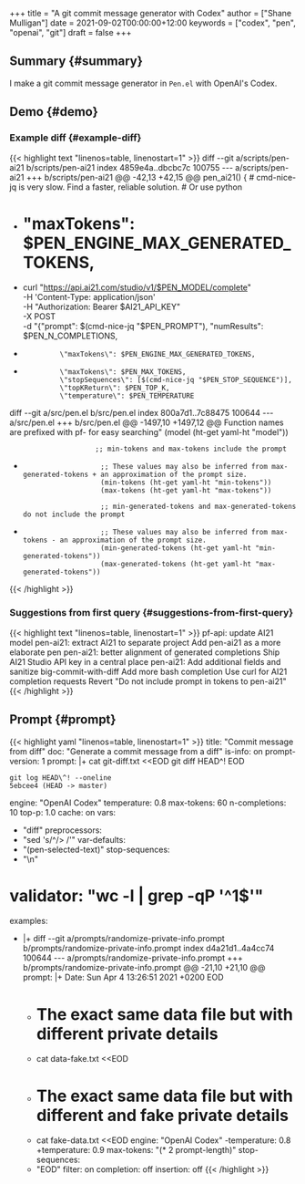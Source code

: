 +++
title = "A git commit message generator with Codex"
author = ["Shane Mulligan"]
date = 2021-09-02T00:00:00+12:00
keywords = ["codex", "pen", "openai", "git"]
draft = false
+++

## Summary {#summary}

I make a git commit message generator in
`Pen.el` with OpenAI's Codex.


## Demo {#demo}

<!-- Play on asciinema.com -->
<!-- <a title="asciinema recording" href="https://asciinema.org/a/az2uRwBuuS3PyF0mLRBTYCckm" target="_blank"><img alt="asciinema recording" src="https://asciinema.org/a/az2uRwBuuS3PyF0mLRBTYCckm.svg" /></a> -->
<!-- Play on the blog -->
<script src="https://asciinema.org/a/az2uRwBuuS3PyF0mLRBTYCckm.js" id="asciicast-az2uRwBuuS3PyF0mLRBTYCckm" async></script>


### Example diff {#example-diff}

<a id="code-snippet--diff"></a>
{{< highlight text "linenos=table, linenostart=1" >}}
diff --git a/scripts/pen-ai21 b/scripts/pen-ai21
index 4859e4a..dbcbc7c 100755
--- a/scripts/pen-ai21
+++ b/scripts/pen-ai21
@@ -42,13 +42,15 @@ pen_ai21() {
     # cmd-nice-jq is very slow. Find a faster, reliable solution.
     # Or use python

+    # \"maxTokens\": $PEN_ENGINE_MAX_GENERATED_TOKENS,
+
     curl "https://api.ai21.com/studio/v1/$PEN_MODEL/complete" \
          -H 'Content-Type: application/json' \
          -H "Authorization: Bearer $AI21_API_KEY" \
          -X POST \
          -d "{\"prompt\": $(cmd-nice-jq "$PEN_PROMPT"),
               \"numResults\": $PEN_N_COMPLETIONS,
-              \"maxTokens\": $PEN_ENGINE_MAX_GENERATED_TOKENS,
+              \"maxTokens\": $PEN_MAX_TOKENS,
               \"stopSequences\": [$(cmd-nice-jq "$PEN_STOP_SEQUENCE")],
               \"topKReturn\": $PEN_TOP_K,
               \"temperature\": $PEN_TEMPERATURE
diff --git a/src/pen.el b/src/pen.el
index 800a7d1..7c88475 100644
--- a/src/pen.el
+++ b/src/pen.el
@@ -1497,10 +1497,12 @@ Function names are prefixed with pf- for easy searching"
                         (model (ht-get yaml-ht "model"))

                         ;; min-tokens and max-tokens include the prompt
+                        ;; These values may also be inferred from max-generated-tokens + an approximation of the prompt size.
                         (min-tokens (ht-get yaml-ht "min-tokens"))
                         (max-tokens (ht-get yaml-ht "max-tokens"))

                         ;; min-generated-tokens and max-generated-tokens do not include the prompt
+                        ;; These values may also be inferred from max-tokens - an approximation of the prompt size.
                         (min-generated-tokens (ht-get yaml-ht "min-generated-tokens"))
                         (max-generated-tokens (ht-get yaml-ht "max-generated-tokens"))
{{< /highlight >}}


### Suggestions from first query {#suggestions-from-first-query}

{{< highlight text "linenos=table, linenostart=1" >}}
pf-api: update AI21 model
pen-ai21: extract AI21 to separate project
Add pen-ai21 as a more elaborate pen
pen-ai21: better alignment of generated completions
Ship AI21 Studio API key in a central place
pen-ai21: Add additional fields and sanitize
big-commit-with-diff
Add more bash completion
Use curl for AI21 completion requests
Revert "Do not include prompt in tokens to pen-ai21"
{{< /highlight >}}


## Prompt {#prompt}

{{< highlight yaml "linenos=table, linenostart=1" >}}
title: "Commit message from diff"
doc: "Generate a commit message from a diff"
is-info: on
prompt-version: 1
prompt: |+
    cat git-diff.txt <<EOD
    git diff HEAD\^!
    <diff>
    EOD

    git log HEAD\^! --oneline
    5ebcee4 (HEAD -> master)
engine: "OpenAI Codex"
temperature: 0.8
max-tokens: 60
n-completions: 10
top-p: 1.0
cache: on
vars:
- "diff"
preprocessors:
- "sed 's/^/> /'"
var-defaults:
- "(pen-selected-text)"
stop-sequences:
- "\n"
# validator: "wc -l | grep -qP '^1$'"
examples:
- |+
    diff --git a/prompts/randomize-private-info.prompt b/prompts/randomize-private-info.prompt
    index d4a21d1..4a4cc74 100644
    --- a/prompts/randomize-private-info.prompt
    +++ b/prompts/randomize-private-info.prompt
    @@ -21,10 +21,10 @@ prompt: |+
         Date:   Sun Apr 4 13:26:51 2021 +0200
         EOD

    -    # The exact same data file but with different private details
    -    cat data-fake.txt <<EOD
    +    # The exact same data file but with different and fake private details
    +    cat fake-data.txt <<EOD
     engine: "OpenAI Codex"
    -temperature: 0.8
    +temperature: 0.9
     max-tokens: "(* 2 prompt-length)"
     stop-sequences:
     - "EOD"
filter: on
completion: off
insertion: off
{{< /highlight >}}